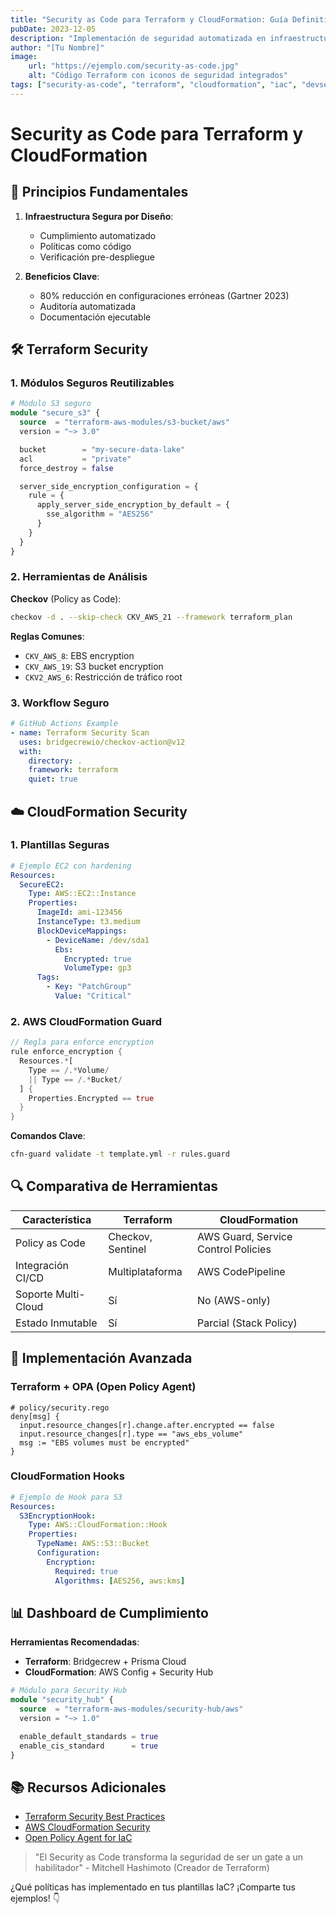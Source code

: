 ```yaml
---
title: "Security as Code para Terraform y CloudFormation: Guía Definitiva"
pubDate: 2023-12-05
description: "Implementación de seguridad automatizada en infraestructura como código con Terraform y AWS CloudFormation"
author: "[Tu Nombre]"
image:
    url: "https://ejemplo.com/security-as-code.jpg"
    alt: "Código Terraform con iconos de seguridad integrados"
tags: ["security-as-code", "terraform", "cloudformation", "iac", "devsecops"]
---
```


# Security as Code para Terraform y CloudFormation

## 🔐 Principios Fundamentales

1. **Infraestructura Segura por Diseño**:
   - Cumplimiento automatizado
   - Políticas como código
   - Verificación pre-despliegue

2. **Beneficios Clave**:
   - 80% reducción en configuraciones erróneas (Gartner 2023)
   - Auditoría automatizada
   - Documentación ejecutable

## 🛠️ Terraform Security

### 1. Módulos Seguros Reutilizables

```terraform
# Módulo S3 seguro
module "secure_s3" {
  source  = "terraform-aws-modules/s3-bucket/aws"
  version = "~> 3.0"

  bucket        = "my-secure-data-lake"
  acl           = "private"
  force_destroy = false

  server_side_encryption_configuration = {
    rule = {
      apply_server_side_encryption_by_default = {
        sse_algorithm = "AES256"
      }
    }
  }
}
```

### 2. Herramientas de Análisis

**Checkov** (Policy as Code):
```bash
checkov -d . --skip-check CKV_AWS_21 --framework terraform_plan
```

**Reglas Comunes**:
- `CKV_AWS_8`: EBS encryption
- `CKV_AWS_19`: S3 bucket encryption
- `CKV2_AWS_6`: Restricción de tráfico root

### 3. Workflow Seguro

```yaml
# GitHub Actions Example
- name: Terraform Security Scan
  uses: bridgecrewio/checkov-action@v12
  with:
    directory: .
    framework: terraform
    quiet: true
```

## ☁️ CloudFormation Security

### 1. Plantillas Seguras

```yaml
# Ejemplo EC2 con hardening
Resources:
  SecureEC2:
    Type: AWS::EC2::Instance
    Properties:
      ImageId: ami-123456
      InstanceType: t3.medium
      BlockDeviceMappings:
        - DeviceName: /dev/sda1
          Ebs:
            Encrypted: true
            VolumeType: gp3
      Tags:
        - Key: "PatchGroup"
          Value: "Critical"
```

### 2. AWS CloudFormation Guard

```rust
// Regla para enforce encryption
rule enforce_encryption {
  Resources.*[ 
    Type == /.*Volume/ 
    || Type == /.*Bucket/
  ] {
    Properties.Encrypted == true
  }
}
```

**Comandos Clave**:
```bash
cfn-guard validate -t template.yml -r rules.guard
```

## 🔍 Comparativa de Herramientas

| Característica          | Terraform            | CloudFormation       |
|-------------------------|----------------------|----------------------|
| Policy as Code          | Checkov, Sentinel    | AWS Guard, Service Control Policies |
| Integración CI/CD       | Multiplataforma     | AWS CodePipeline     |
| Soporte Multi-Cloud     | Sí                  | No (AWS-only)        |
| Estado Inmutable        | Sí                  | Parcial (Stack Policy)|

## 🚀 Implementación Avanzada

### Terraform + OPA (Open Policy Agent)

```rego
# policy/security.rego
deny[msg] {
  input.resource_changes[r].change.after.encrypted == false
  input.resource_changes[r].type == "aws_ebs_volume"
  msg := "EBS volumes must be encrypted"
}
```

### CloudFormation Hooks

```yaml
# Ejemplo de Hook para S3
Resources:
  S3EncryptionHook:
    Type: AWS::CloudFormation::Hook
    Properties:
      TypeName: AWS::S3::Bucket
      Configuration:
        Encryption:
          Required: true
          Algorithms: [AES256, aws:kms]
```

## 📊 Dashboard de Cumplimiento

**Herramientas Recomendadas**:
- **Terraform**: Bridgecrew + Prisma Cloud
- **CloudFormation**: AWS Config + Security Hub

```terraform
# Módulo para Security Hub
module "security_hub" {
  source  = "terraform-aws-modules/security-hub/aws"
  version = "~> 1.0"

  enable_default_standards = true
  enable_cis_standard      = true
}
```

## 📚 Recursos Adicionales
- [Terraform Security Best Practices](https://www.terraform-best-practices.com/security)
- [AWS CloudFormation Security](https://aws.amazon.com/security/security-resources/)
- [Open Policy Agent for IaC](https://www.openpolicyagent.org/docs/latest/terraform/)

> "El Security as Code transforma la seguridad de ser un gate a un habilitador" - Mitchell Hashimoto (Creador de Terraform)

¿Qué políticas has implementado en tus plantillas IaC? ¡Comparte tus ejemplos! 👇
